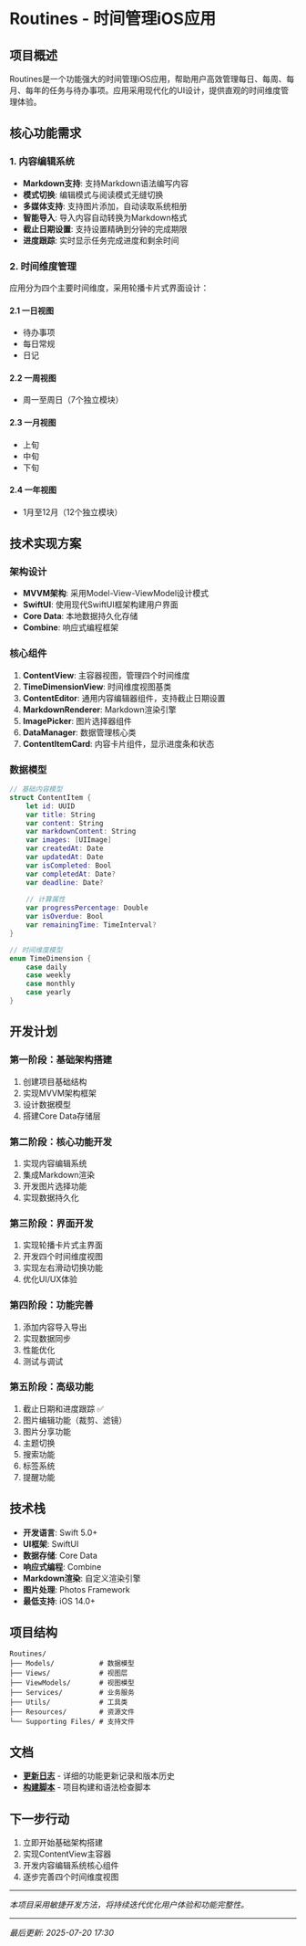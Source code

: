# Routines - 时间管理iOS应用

## 项目概述

Routines是一个功能强大的时间管理iOS应用，帮助用户高效管理每日、每周、每月、每年的任务与待办事项。应用采用现代化的UI设计，提供直观的时间维度管理体验。

## 核心功能需求

### 1. 内容编辑系统
- **Markdown支持**: 支持Markdown语法编写内容
- **模式切换**: 编辑模式与阅读模式无缝切换
- **多媒体支持**: 支持图片添加，自动读取系统相册
- **智能导入**: 导入内容自动转换为Markdown格式
- **截止日期设置**: 支持设置精确到分钟的完成期限
- **进度跟踪**: 实时显示任务完成进度和剩余时间

### 2. 时间维度管理
应用分为四个主要时间维度，采用轮播卡片式界面设计：

#### 2.1 一日视图
- 待办事项
- 每日常规
- 日记

#### 2.2 一周视图
- 周一至周日（7个独立模块）

#### 2.3 一月视图
- 上旬
- 中旬
- 下旬

#### 2.4 一年视图
- 1月至12月（12个独立模块）

## 技术实现方案

### 架构设计
- **MVVM架构**: 采用Model-View-ViewModel设计模式
- **SwiftUI**: 使用现代SwiftUI框架构建用户界面
- **Core Data**: 本地数据持久化存储
- **Combine**: 响应式编程框架

### 核心组件
1. **ContentView**: 主容器视图，管理四个时间维度
2. **TimeDimensionView**: 时间维度视图基类
3. **ContentEditor**: 通用内容编辑器组件，支持截止日期设置
4. **MarkdownRenderer**: Markdown渲染引擎
5. **ImagePicker**: 图片选择器组件
6. **DataManager**: 数据管理核心类
7. **ContentItemCard**: 内容卡片组件，显示进度条和状态

### 数据模型
```swift
// 基础内容模型
struct ContentItem {
    let id: UUID
    var title: String
    var content: String
    var markdownContent: String
    var images: [UIImage]
    var createdAt: Date
    var updatedAt: Date
    var isCompleted: Bool
    var completedAt: Date?
    var deadline: Date?
    
    // 计算属性
    var progressPercentage: Double
    var isOverdue: Bool
    var remainingTime: TimeInterval?
}

// 时间维度模型
enum TimeDimension {
    case daily
    case weekly
    case monthly
    case yearly
}
```

## 开发计划

### 第一阶段：基础架构搭建
1. 创建项目基础结构
2. 实现MVVM架构框架
3. 设计数据模型
4. 搭建Core Data存储层

### 第二阶段：核心功能开发
1. 实现内容编辑系统
2. 集成Markdown渲染
3. 开发图片选择功能
4. 实现数据持久化

### 第三阶段：界面开发
1. 实现轮播卡片式主界面
2. 开发四个时间维度视图
3. 实现左右滑动切换功能
4. 优化UI/UX体验

### 第四阶段：功能完善
1. 添加内容导入导出
2. 实现数据同步
3. 性能优化
4. 测试与调试

### 第五阶段：高级功能
1. 截止日期和进度跟踪 ✅
2. 图片编辑功能（裁剪、滤镜）
3. 图片分享功能
4. 主题切换
5. 搜索功能
6. 标签系统
7. 提醒功能

## 技术栈

- **开发语言**: Swift 5.0+
- **UI框架**: SwiftUI
- **数据存储**: Core Data
- **响应式编程**: Combine
- **Markdown渲染**: 自定义渲染引擎
- **图片处理**: Photos Framework
- **最低支持**: iOS 14.0+

## 项目结构

```
Routines/
├── Models/           # 数据模型
├── Views/            # 视图层
├── ViewModels/       # 视图模型
├── Services/         # 业务服务
├── Utils/            # 工具类
├── Resources/        # 资源文件
└── Supporting Files/ # 支持文件
```

## 文档

- **[更新日志](CHANGELOG.md)** - 详细的功能更新记录和版本历史
- **[构建脚本](build.sh)** - 项目构建和语法检查脚本

## 下一步行动

1. 立即开始基础架构搭建
2. 实现ContentView主容器
3. 开发内容编辑系统核心组件
4. 逐步完善四个时间维度视图

---

*本项目采用敏捷开发方法，将持续迭代优化用户体验和功能完整性。*

---

*最后更新: 2025-07-20 17:30* 